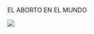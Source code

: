 EL ABORTO EN EL MUNDO

<div class='tableauPlaceholder' id='viz1540621673863' style='position: relative'><noscript><a href='#'><img alt=' ' src='https:&#47;&#47;public.tableau.com&#47;static&#47;images&#47;ab&#47;aborto_por_pais&#47;tv&#47;1_rss.png' style='border: none' /></a></noscript><object class='tableauViz'  style='display:none;'><param name='host_url' value='https%3A%2F%2Fpublic.tableau.com%2F' /> <param name='embed_code_version' value='3' /> <param name='site_root' value='' /><param name='name' value='aborto_por_pais&#47;tv' /><param name='tabs' value='no' /><param name='toolbar' value='yes' /><param name='static_image' value='https:&#47;&#47;public.tableau.com&#47;static&#47;images&#47;ab&#47;aborto_por_pais&#47;tv&#47;1.png' /> <param name='animate_transition' value='yes' /><param name='display_static_image' value='yes' /><param name='display_spinner' value='yes' /><param name='display_overlay' value='yes' /><param name='display_count' value='yes' /></object></div>                <script type='text/javascript'>                    var divElement = document.getElementById('viz1540621673863');                    var vizElement = divElement.getElementsByTagName('object')[0];                    vizElement.style.minWidth='1200px';vizElement.style.maxWidth='1260px';vizElement.style.width='100%';vizElement.style.height='727px';                    var scriptElement = document.createElement('script');                    scriptElement.src = 'https://public.tableau.com/javascripts/api/viz_v1.js';                    vizElement.parentNode.insertBefore(scriptElement, vizElement);                </script>
